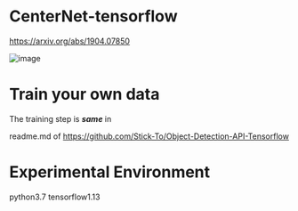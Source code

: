 # CenterNet-tensorflow

https://arxiv.org/abs/1904.07850


![image](https://github.com/Stick-To/CenterNet-tensorflow/blob/master/img/img1.png)

# Train your own data
The training step is ***same*** in 

readme.md of https://github.com/Stick-To/Object-Detection-API-Tensorflow

# Experimental Environment
python3.7 tensorflow1.13
